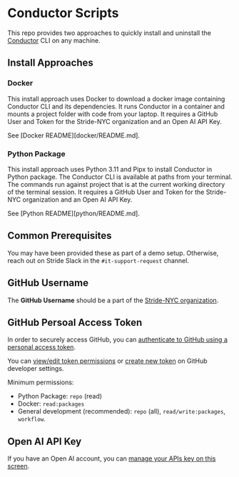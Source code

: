 # Conductor Scripts

This repo provides two approaches to quickly install and uninstall the [Conductor] CLI on any machine.

[Conductor]: https://github.com/stride-nyc/stride-autopilot

## Install Approaches

### Docker

This install approach uses Docker to download a docker image containing Conductor CLI and its dependencies. It runs Conductor in a container and mounts a project folder with code from your laptop. It requires a GitHub User and Token for the Stride-NYC organization and an Open AI API Key.

See [Docker README][docker/README.md].

### Python Package

This install approach uses Python 3.11 and Pipx to install Conductor in Python package. The Conductor CLI is available at paths from your terminal. The commands run against project that is at the current working directory of the terminal session. It requires a GitHub User and Token for the Stride-NYC organization and an Open AI API Key.

See [Python README][python/README.md].

## Common Prerequisites

You may have been provided these as part of a demo setup. Otherwise, reach out on Stride Slack in the `#it-support-request` channel.

## GitHub Username

The **GitHub Username** should be a part of the [Stride-NYC organization].

[Stride-NYC organization]: https://github.com/orgs/stride-nyc/people

## GitHub Persoal Access Token

In order to securely access GitHub, you can [authenticate to GitHub using a personal access token][github-access-token].

You can [view/edit token permissions][github-edit-token] or [create new token][github-new-token] on GitHub developer settings.

Minimum permissions:

- Python Package: `repo` (read)
- Docker: `read:packages`
- General development (recommended):  `repo` (all), `read/write:packages`, `workflow`.

[github-access-token]: https://docs.github.com/en/enterprise-server@3.9/authentication/keeping-your-account-and-data-secure/managing-your-personal-access-tokens
[github-edit-token]: https://github.com/settings/tokens
[github-new-token]: https://github.com/settings/tokens/new

## Open AI API Key

If you have an Open AI account, you can [manage your APIs key on this screen][openai-apikey].

[openai-apikey]: https://platform.openai.com/api-keys
